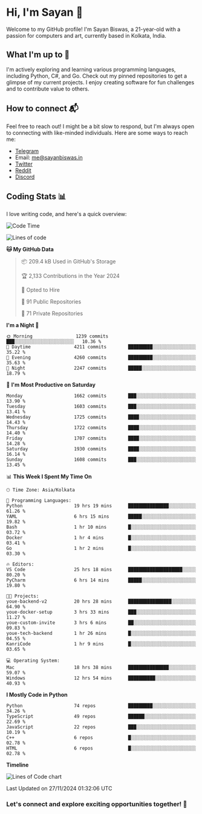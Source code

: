 # Hi, I'm Sayan 👋

Welcome to my GitHub profile! I'm Sayan Biswas, a 21-year-old with a passion for computers and art, currently based in Kolkata, India.

## What I'm up to 🚀

I'm actively exploring and learning various programming languages, including Python, C#, and Go. Check out my pinned repositories to get a glimpse of my current projects. I enjoy creating software for fun challenges and to contribute value to others.

## How to connect 📬

Feel free to reach out! I might be a bit slow to respond, but I'm always open to connecting with like-minded individuals. Here are some ways to reach me:

- [Telegram](https://t.me/dank_as_fuck)
- Email: [me@sayanbiswas.in](mailto:me@sayanbiswas.in)
- [Twitter](https://twitter.com/TheDankDel)
- [Reddit](https://www.reddit.com/user/dank_as_fuck_/)
- [Discord](https://discordapp.com/users/506536929152466945)

## Coding Stats 📊

I love writing code, and here's a quick overview:

<!--START_SECTION:waka-->
![Code Time](http://img.shields.io/badge/Code%20Time-1%2C950%20hrs%206%20mins-blue)

![Lines of code](https://img.shields.io/badge/From%20Hello%20World%20I%27ve%20Written-6.2%20million%20lines%20of%20code-blue)

**🐱 My GitHub Data** 

> 📦 209.4 kB Used in GitHub's Storage 
 > 
> 🏆 2,133 Contributions in the Year 2024
 > 
> 💼 Opted to Hire
 > 
> 📜 91 Public Repositories 
 > 
> 🔑 71 Private Repositories 
 > 
**I'm a Night 🦉** 

```text
🌞 Morning                1239 commits        ███░░░░░░░░░░░░░░░░░░░░░░   10.36 % 
🌆 Daytime                4211 commits        █████████░░░░░░░░░░░░░░░░   35.22 % 
🌃 Evening                4260 commits        █████████░░░░░░░░░░░░░░░░   35.63 % 
🌙 Night                  2247 commits        █████░░░░░░░░░░░░░░░░░░░░   18.79 % 
```
📅 **I'm Most Productive on Saturday** 

```text
Monday                   1662 commits        ███░░░░░░░░░░░░░░░░░░░░░░   13.90 % 
Tuesday                  1603 commits        ███░░░░░░░░░░░░░░░░░░░░░░   13.41 % 
Wednesday                1725 commits        ████░░░░░░░░░░░░░░░░░░░░░   14.43 % 
Thursday                 1722 commits        ████░░░░░░░░░░░░░░░░░░░░░   14.40 % 
Friday                   1707 commits        ████░░░░░░░░░░░░░░░░░░░░░   14.28 % 
Saturday                 1930 commits        ████░░░░░░░░░░░░░░░░░░░░░   16.14 % 
Sunday                   1608 commits        ███░░░░░░░░░░░░░░░░░░░░░░   13.45 % 
```


📊 **This Week I Spent My Time On** 

```text
🕑︎ Time Zone: Asia/Kolkata

💬 Programming Languages: 
Python                   19 hrs 19 mins      ███████████████░░░░░░░░░░   61.26 % 
YAML                     6 hrs 15 mins       █████░░░░░░░░░░░░░░░░░░░░   19.82 % 
Bash                     1 hr 10 mins        █░░░░░░░░░░░░░░░░░░░░░░░░   03.72 % 
Docker                   1 hr 4 mins         █░░░░░░░░░░░░░░░░░░░░░░░░   03.41 % 
Go                       1 hr 2 mins         █░░░░░░░░░░░░░░░░░░░░░░░░   03.30 % 

🔥 Editors: 
VS Code                  25 hrs 18 mins      ████████████████████░░░░░   80.20 % 
PyCharm                  6 hrs 14 mins       █████░░░░░░░░░░░░░░░░░░░░   19.80 % 

🐱‍💻 Projects: 
youe-backend-v2          20 hrs 28 mins      ████████████████░░░░░░░░░   64.90 % 
youe-docker-setup        3 hrs 33 mins       ███░░░░░░░░░░░░░░░░░░░░░░   11.27 % 
youe-custom-invite       3 hrs 6 mins        ██░░░░░░░░░░░░░░░░░░░░░░░   09.83 % 
youe-tech-backend        1 hr 26 mins        █░░░░░░░░░░░░░░░░░░░░░░░░   04.55 % 
KanriCode                1 hr 9 mins         █░░░░░░░░░░░░░░░░░░░░░░░░   03.65 % 

💻 Operating System: 
Mac                      18 hrs 38 mins      ███████████████░░░░░░░░░░   59.07 % 
Windows                  12 hrs 54 mins      ██████████░░░░░░░░░░░░░░░   40.93 % 
```

**I Mostly Code in Python** 

```text
Python                   74 repos            █████████░░░░░░░░░░░░░░░░   34.26 % 
TypeScript               49 repos            ██████░░░░░░░░░░░░░░░░░░░   22.69 % 
JavaScript               22 repos            ███░░░░░░░░░░░░░░░░░░░░░░   10.19 % 
C++                      6 repos             █░░░░░░░░░░░░░░░░░░░░░░░░   02.78 % 
HTML                     6 repos             █░░░░░░░░░░░░░░░░░░░░░░░░   02.78 % 
```



**Timeline**

![Lines of Code chart](https://raw.githubusercontent.com/Dank-del/Dank-del/main/assets/bar_graph.png)


 Last Updated on 27/11/2024 01:32:06 UTC
<!--END_SECTION:waka-->

### Let's connect and explore exciting opportunities together! 🚀
